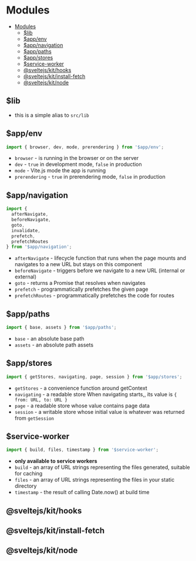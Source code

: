 # Modules

- [Modules](#modules)
  - [$lib](#lib)
  - [$app/env](#appenv)
  - [$app/navigation](#appnavigation)
  - [$app/paths](#apppaths)
  - [$app/stores](#appstores)
  - [$service-worker](#service-worker)
  - [@sveltejs/kit/hooks](#sveltejskithooks)
  - [@sveltejs/kit/install-fetch](#sveltejskitinstall-fetch)
  - [@sveltejs/kit/node](#sveltejskitnode)

## $lib

- this is a simple alias to `src/lib`

## $app/env

```javascript
import { browser, dev, mode, prerendering } from '$app/env';
```

- `browser` - is running in the browser or on the server
- `dev` - `true` in development mode, `false` in production
- `mode` - Vite.js mode the app is running
- `prerendering` - `true` in prerendering mode, `false` in production

## $app/navigation

```javascript
import {
  afterNavigate,
  beforeNavigate,  
  goto,
  invalidate,
  prefetch,
  prefetchRoutes
} from '$app/navigation';
```

- `afterNavigate` - lifecycle function that runs when the page mounts and navigates to a new URL but stays on this component
- `beforeNavigate` -  triggers before we navigate to a new URL (internal or external) 
- `goto` - returns a Promise that resolves when navigates 
- `prefetch` - programmatically prefetches the given page
- `prefetchRoutes` - programmatically prefetches the code for routes

## $app/paths

```javascript
import { base, assets } from '$app/paths';
```

- `base` - an absolute base path
- `assets` - an absolute path assets

## $app/stores

```javascript
import { getStores, navigating, page, session } from '$app/stores';
```

- `getStores` - a convenience function around getContext
- `navigating` - a readable store When navigating starts,, its value is `{ from: URL, to: URL }`
- `page` - a readable store whose value contains page data
- `session` - a writable store whose initial value is whatever was returned from `getSession`

## $service-worker

```javascript
import { build, files, timestamp } from '$service-worker';
```

- **only available to service workers**
- `build` - an array of URL strings representing the files generated, suitable for caching
- `files` - an array of URL strings representing the files in your static directory
- `timestamp` - the result of calling Date.now() at build time

## @sveltejs/kit/hooks

## @sveltejs/kit/install-fetch

## @sveltejs/kit/node


